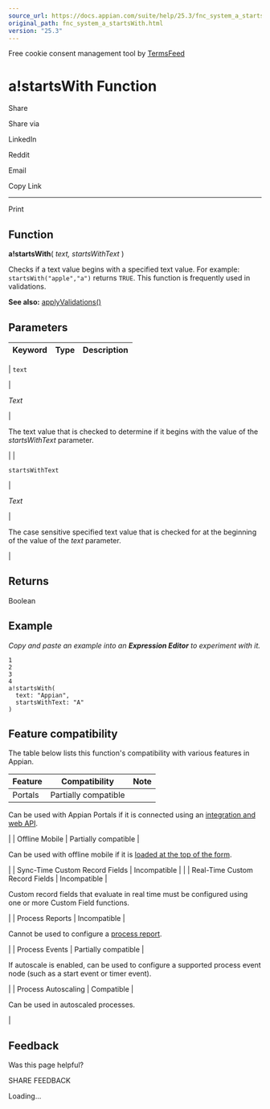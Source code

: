 ```yaml
---
source_url: https://docs.appian.com/suite/help/25.3/fnc_system_a_startsWith.html
original_path: fnc_system_a_startsWith.html
version: "25.3"
---
```


Free cookie consent management tool by [TermsFeed](https://www.termsfeed.com/)

# a!startsWith Function

Share

Share via

LinkedIn

Reddit

Email

Copy Link

* * *

Print

## Function

**a!startsWith**( _text, startsWithText_ )

Checks if a text value begins with a specified text value. For example: `startsWith("apple","a")` returns `TRUE`. This function is frequently used in validations.

**See also:** [applyValidations()](fnc_system_a_applyValidations.html)

## Parameters

| Keyword | Type | Description |
| --- | --- | --- |
|
`text`

 |

_Text_

 |

The text value that is checked to determine if it begins with the value of the _startsWithText_ parameter.

 |
|

`startsWithText`

 |

_Text_

 |

The case sensitive specified text value that is checked for at the beginning of the value of the _text_ parameter.

 |

## Returns

Boolean

## Example

_Copy and paste an example into an **Expression Editor** to experiment with it._

```
1
2
3
4
a!startsWith(
  text: "Appian",
  startsWithText: "A"
)
```

## Feature compatibility

The table below lists this function's compatibility with various features in Appian.

| Feature | Compatibility | Note |
| --- | --- | --- |
| Portals | Partially compatible |
Can be used with Appian Portals if it is connected using an [integration and web API](portals-design.html#using-partially-compatible-functions-and-objects-in-a-portal).

 |
| Offline Mobile | Partially compatible |

Can be used with offline mobile if it is [loaded at the top of the form](offline-mobile-design-best-practices.html#working-with-partially-compatible-functions).

 |
| Sync-Time Custom Record Fields | Incompatible |  |
| Real-Time Custom Record Fields | Incompatible |

Custom record fields that evaluate in real time must be configured using one or more Custom Field functions.

 |
| Process Reports | Incompatible |

Cannot be used to configure a [process report](Process_Reports.html).

 |
| Process Events | Partially compatible |

If autoscale is enabled, can be used to configure a supported process event node (such as a start event or timer event).

 |
| Process Autoscaling | Compatible |

Can be used in autoscaled processes.

 |

## Feedback

Was this page helpful?

SHARE FEEDBACK

Loading...